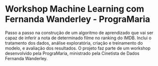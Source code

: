 # Workshop Machine Learning com Fernanda Wanderley - PrograMaria

Passo a passo na construção de um algoritmo de aprendizado que vai ser capaz de inferir a nota de determinado filme no ranking do IMDB. Inclui o tratamento dos dados, análise exploratória, criação e treinamento do modelo, e avaliação dos resultados.
O projeto faz parte de um workshop desenvolvido pela PrograMaria, ministrado pela Cinetista de Dados Fernanda Wanderley.
